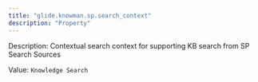 ```yaml
---
title: "glide.knowman.sp.search_context"
description: "Property"
---
```


Description: Contextual search context for supporting KB search from SP Search Sources

Value: `Knowledge Search`